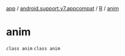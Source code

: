 [app](../../../index.md) / [android.support.v7.appcompat](../../index.md) / [R](../index.md) / [anim](./index.md)

# anim

`class anim`
`class anim`
